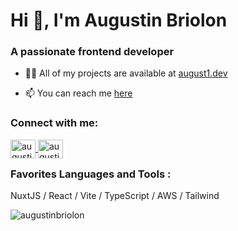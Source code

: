 <h1 align="left">Hi 👋, I'm Augustin Briolon</h1>
<h3 align="left">A passionate frontend developer</h3>

- 👨‍💻 All of my projects are available at [august1.dev](august1.dev)

- 📫 You can reach me <a href="mailto:briolon@august1.dev">here</a>

<h3 align="left">Connect with me:</h3>
<p align="left">
<a href="https://twitter.com/augustinbriolon" target="blank">
  <img align="center" src="https://raw.githubusercontent.com/rahuldkjain/github-profile-readme-generator/master/src/images/icons/Social/twitter.svg" alt="augustinbriolon" height="30" width="40" />
</a>
<a href="https://linkedin.com/in/augustinbriolon" target="blank">
  <img align="center" src="https://raw.githubusercontent.com/rahuldkjain/github-profile-readme-generator/master/src/images/icons/Social/linked-in-alt.svg" alt="augustinbriolon" height="30" width="40" />
</a>
</p>

<h3 align="left" style="margin-top: 15px;">Favorites Languages and Tools :</h3>
<p align="left">
  NuxtJS / React / Vite / TypeScript / AWS / Tailwind 
</p>

  <p style="width: 100%">
    <img align="center" src="https://github-readme-stats.vercel.app/api/top-langs?username=augustinbriolon&show_icons=true&locale=en&layout=compact" alt="augustinbriolon" />
  </p>

